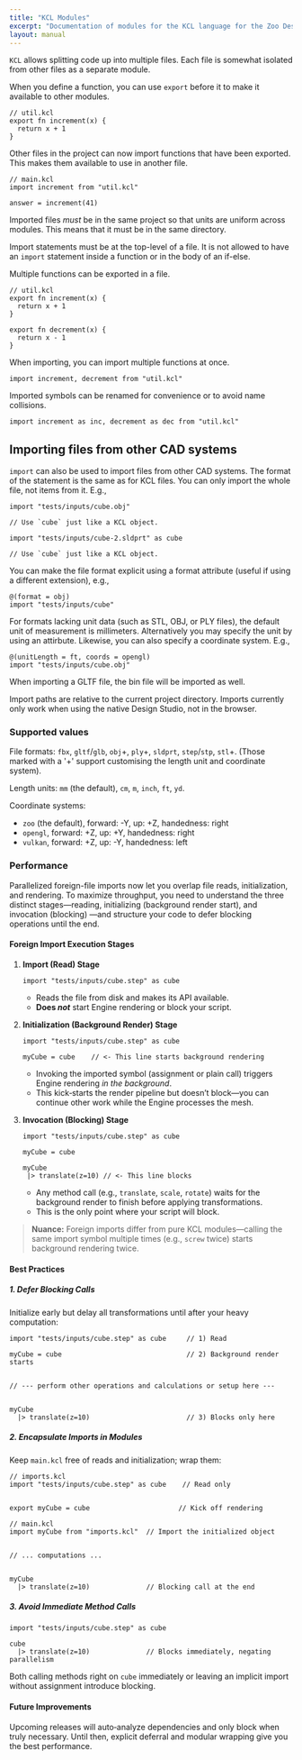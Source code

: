```yaml
---
title: "KCL Modules"
excerpt: "Documentation of modules for the KCL language for the Zoo Design Studio."
layout: manual
---
```


`KCL` allows splitting code up into multiple files.  Each file is somewhat
isolated from other files as a separate module.

When you define a function, you can use `export` before it to make it available
to other modules.

```
// util.kcl
export fn increment(x) {
  return x + 1
}
```

Other files in the project can now import functions that have been exported.
This makes them available to use in another file.

```norun
// main.kcl
import increment from "util.kcl"

answer = increment(41)
```

Imported files _must_ be in the same project so that units are uniform across
modules. This means that it must be in the same directory.

Import statements must be at the top-level of a file. It is not allowed to have
an `import` statement inside a function or in the body of an if-else.

Multiple functions can be exported in a file.

```
// util.kcl
export fn increment(x) {
  return x + 1
}

export fn decrement(x) {
  return x - 1
}
```

When importing, you can import multiple functions at once.

```norun
import increment, decrement from "util.kcl"
```

Imported symbols can be renamed for convenience or to avoid name collisions.

```norun
import increment as inc, decrement as dec from "util.kcl"
```

## Importing files from other CAD systems

`import` can also be used to import files from other CAD systems. The format of the statement is the
same as for KCL files. You can only import the whole file, not items from it. E.g.,

```norun
import "tests/inputs/cube.obj"

// Use `cube` just like a KCL object.
```

```norun
import "tests/inputs/cube-2.sldprt" as cube

// Use `cube` just like a KCL object.
```

You can make the file format explicit using a format attribute (useful if using a different
extension), e.g.,

```norun
@(format = obj)
import "tests/inputs/cube"
```

For formats lacking unit data (such as STL, OBJ, or PLY files), the default
unit of measurement is millimeters. Alternatively you may specify the unit
by using an attirbute. Likewise, you can also specify a coordinate system. E.g.,

```norun
@(unitLength = ft, coords = opengl)
import "tests/inputs/cube.obj"
```

When importing a GLTF file, the bin file will be imported as well.

Import paths are relative to the current project directory. Imports currently only work when
using the native Design Studio, not in the browser.

### Supported values

File formats: `fbx`, `gltf`/`glb`, `obj`+, `ply`+, `sldprt`, `step`/`stp`, `stl`+. (Those marked with a
'+' support customising the length unit and coordinate system).

Length units: `mm` (the default), `cm`, `m`, `inch`, `ft`, `yd`.

Coordinate systems:

- `zoo` (the default), forward: -Y, up: +Z, handedness: right
- `opengl`, forward: +Z, up: +Y, handedness: right
- `vulkan`, forward: +Z, up: -Y, handedness: left

### Performance

Parallelized foreign-file imports now let you overlap file reads, initialization,
and rendering. To maximize throughput, you need to understand the three distinct
stages—reading, initializing (background render start), and invocation (blocking)
—and structure your code to defer blocking operations until the end.

#### Foreign Import Execution Stages

1. **Import (Read) Stage**  
   ```norun
   import "tests/inputs/cube.step" as cube
   ```  
   - Reads the file from disk and makes its API available.  
   - **Does _not_** start Engine rendering or block your script.

2. **Initialization (Background Render) Stage**  
   ```norun
   import "tests/inputs/cube.step" as cube

   myCube = cube    // <- This line starts background rendering
   ```  
   - Invoking the imported symbol (assignment or plain call) triggers Engine rendering _in the background_.  
   - This kick‑starts the render pipeline but doesn’t block—you can continue other work while the Engine processes the mesh.

3. **Invocation (Blocking) Stage**  
   ```norun
   import "tests/inputs/cube.step" as cube

   myCube = cube

   myCube
    |> translate(z=10) // <- This line blocks
   ```  
   - Any method call (e.g., `translate`, `scale`, `rotate`) waits for the background render to finish before applying transformations.  
   - This is the only point where your script will block.

> **Nuance:**  Foreign imports differ from pure KCL modules—calling the same import symbol multiple times (e.g., `screw` twice) starts background rendering twice.

#### Best Practices

##### 1. Defer Blocking Calls
Initialize early but delay all transformations until after your heavy computation:
```norun
import "tests/inputs/cube.step" as cube     // 1) Read

myCube = cube                               // 2) Background render starts


// --- perform other operations and calculations or setup here ---


myCube
  |> translate(z=10)                        // 3) Blocks only here
```

##### 2. Encapsulate Imports in Modules
Keep `main.kcl` free of reads and initialization; wrap them:

```norun
// imports.kcl
import "tests/inputs/cube.step" as cube    // Read only


export myCube = cube                      // Kick off rendering
```

```norun
// main.kcl
import myCube from "imports.kcl"  // Import the initialized object 


// ... computations ...


myCube
  |> translate(z=10)              // Blocking call at the end
```

##### 3. Avoid Immediate Method Calls

```norun
import "tests/inputs/cube.step" as cube

cube
  |> translate(z=10)              // Blocks immediately, negating parallelism
```

Both calling methods right on `cube` immediately or leaving an implicit import without assignment introduce blocking.

#### Future Improvements

Upcoming releases will auto‑analyze dependencies and only block when truly necessary. Until then, explicit deferral and modular wrapping give you the best performance.

